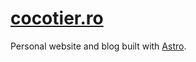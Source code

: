 # [cocotier.ro](https://cocotier.ro)

Personal website and blog built with [Astro](https://astro.build).
